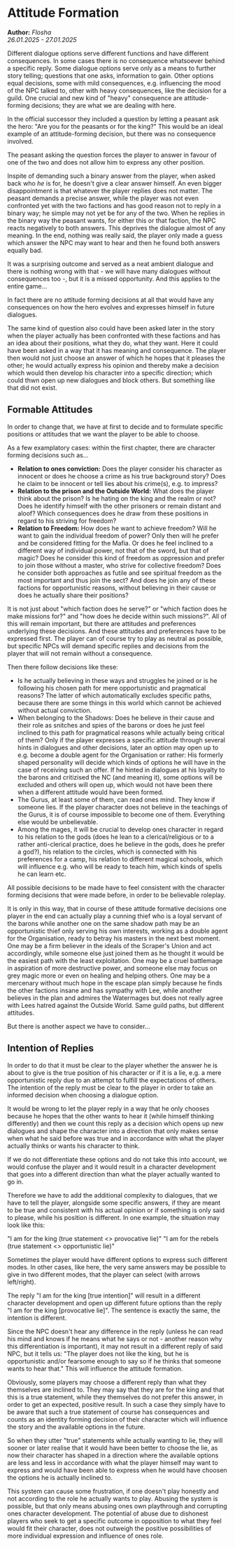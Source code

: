 # Attitude Formation

**Author:** *Flosha*  
*26.01.2025 - 27.01.2025*

Different dialogue options serve different functions and have different consequences. In some cases there is no consequence whatsoever behind a specific reply. Some dialogue options serve only as a means to further story telling; questions that one asks, information to gain. Other options equal decisions, some with mild consequences, e.g. influencing the mood of the NPC talked to, other with heavy consequences, like the decision for a guild. One crucial and new kind of "heavy" consequence are attitude-forming decisions; they are what we are dealing with here.

In the official successor they included a question by letting a peasant ask the hero: "Are you for the peasants or for the king?" This would be an ideal example of an attitude-forming decision, but there was no consequence involved. 

The peasant asking the question forces the player to answer in favour of one of the two and does not allow him to express any other position. 

Inspite of demanding such a binary answer from the player, when asked back who *he* is for, he doesn't give a clear answer himself. An even bigger disappointment is that whatever the player replies does not matter. The peasant demands a precise answer, while the player was not even confronted yet with the two factions and has good reason not to reply in a binary way; he simple may not yet be for any of the two. When he replies in the binary way the peasant wants, for either this or that faction, the NPC reacts negatively to both answers. This deprives the dialogue almost of any meaning. In the end, nothing was really said, the player only made a guess which answer the NPC may want to hear and then he found both answers equally bad. 

It was a surprising outcome and served as a neat ambient dialogue and there is nothing wrong with that - we will have many dialogues without consequences too -, but it is a missed opportunity. And this applies to the entire game...

In fact there are no attitude forming decisions at all that would have any consequences on how the hero evolves and expresses himself in future dialogues.

The same kind of question also could have been asked later in the story when the player actually has been confronted with these factions and has an idea about their positions, what they do, what they want. Here it could have been asked in a way that it has meaning and consequence. The player then would not just choose an answer of which he hopes that it pleases the other; he would actually express his opinion and thereby make a decision which would then develop his character into a specific direction; which could thwn open up new dialogues and block others. But something like that did not exist. 


## Formable Attitudes

In order to change that, we have at first to decide and to formulate specific positions or attitudes that we want the player to be able to choose. 

As a few examplatory cases: within the first chapter, there are character forming decisions such as...

* **Relation to ones conviction:** Does the player consider his character as innocent or does he choose a crime as his true background story? Does he claim to be innocent or tell lies about his crime(s), e.g. to impress? 
* **Relation to the prison and the Outside World:** What does the player think about the prison? Is he hating on the king and the realm or not? Does he identify himself with the other prisoners or remain distant and aloof? Which consequences does he draw from these positions in regard to his striving for freedom? 
* **Relation to Freedom:** How does he want to achieve freedom? Will he want to gain the individual freedom of power? Only then will he prefer and be considered fitting for the Mafia. Or does he feel inclined to a different way of individual power, not that of the sword, but that of magic? Does he consider this kind of freedom as oppression and prefer to join those without a master, who strive for collective freedom? Does he consider both approaches as futile and see spiritual freedom as the most important and thus join the sect? And does he join any of these factions for opportunistic reasons, without believing in their cause or does he actually share their positions?

It is not just about "which faction does he serve?" or "which faction does he make missions for?" and "how does he decide within such missions?". All of this will remain important, but there are attitudes and preferences underlying these decisions. And these attitudes and preferences have to be expressed first. The player can of course try to play as neutral as possible, but specific NPCs will demand specific replies and decisions from the player that will not remain without a consequence. 

Then there follow decisions like these:  
* Is he actually believing in these ways and struggles he joined or is he following his chosen path for mere opportunistic and pragmatical reasons? The latter of which automatically excludes specific paths, because there are some things in this world which cannot be achieved without actual conviction.  
* When belonging to the Shadows: Does he believe in their cause and their role as snitches and spies of the barons or does he just feel inclined to this path for pragmatical reasons while actually being critical of them? Only if the player expresses a specific attitude through several hints in dialogues and other decisions, later an option may open up to e.g. become a double agent for the Organisation or rather: His formerly shaped personality will decide which kinds of options he will have in the case of receiving such an offer. If he hinted in dialogues at his loyalty to the barons and critizised the NC (and meaning it), some options will be excluded and others will open up, which would not have been there when a different attitude would have been formed.
* The Gurus, at least some of them, can read ones mind. They know if someone lies. If the player character does not believe in the teachings of the Gurus, it is of course impossible to become one of them. Everything else would be unbelievable.   
* Among the mages, it will be crucial to develop ones character in regard to his relation to the gods (does he lean to a clerical/religious or to a rather anti-clerical practice, does he believe in the gods, does he prefer a god?), his relation to the circles, which is connected with his preferences for a camp, his relation to different magical schools, which will influence e.g. who will be ready to teach him, which kinds of spells he can learn etc.

All possible decisions to be made have to feel consistent with the character forming decisions that were made before, in order to be believable roleplay. 

It is only in this way, that in course of these attitude formative decisions one player in the end can actually play a cunning thief who is a loyal servant of the barons while another one on the same shadow path may be an opportunistic thief only serving his own interests, working as a double agent for the Organisation, ready to betray his masters in the next best moment. One may be a firm believer in the ideals of the Scraper's Union and act accordingly, while someone else just joined them as he thought it would be the easiest path with the least exploitation. One may be a cruel battlemage in aspiration of more destructive power, and someone else may focus on grey magic more or even on healing and helping others. One may be a mercenary without much hope in the escape plan simply because he finds the other factions insane and has sympathy with Lee, while another believes in the plan and admires the Watermages but does not really agree with Lees hatred against the Outside World. Same guild paths, but different attitudes. 

But there is another aspect we have to consider... 


## Intention of Replies

In order to do that it must be clear to the player whether the answer he is about to give is the true position of his character or if it is a lie, e.g. a mere opportunistic reply due to an attempt to fulfill the expectations of others. The intention of the reply must be clear to the player in order to take an informed decision when choosing a dialogue option.

It would be wrong to let the player reply in a way that he only chooses because he hopes that the other wants to hear it (while himself thinking differently) and then we count this reply as a decision which opens up new dialogues and shape the character into a direction that only makes sense when what he said before was true and in accordance with what the player actually thinks or wants his character to think. 

If we do not differentiate these options and do not take this into account, we would confuse the player and it would result in a character development that goes into a different direction than what the player actually wanted to go in. 

Therefore we have to add the additional complexity to dialogues, that we have to tell the player, alongside some specific answers, if they are meant to be true and consistent with his actual opinion or if something is only said to please, while his position is different. In one example, the situation may look like this:

"I am for the king (true statement <> provocative lie)"
"I am for the rebels (true statement <> opportunistic lie)"

Sometimes the player would have different options to express such different modes. In other cases, like here, the very same answers may be possible to give in two different modes, that the player can select (with arrows left/right).

The reply "I am for the king [true intention]" will result in a different character development and open up different future options than the reply "I am for the king [provocative lie]". The sentence is exactly the same, the intention is different. 

Since the NPC doesn't hear any difference in the reply (unless he can read his mind and knows if he means what he says or not - another reason why this differentiation is important), it may not result in a different reply of said NPC, but it tells us: "The player does not like the king, but he is opportunistic and/or fearsome enough to say so if he thinks that someone wants to hear that." This will influence the attitude formation.

Obviously, some players may choose a different reply than what they themselves are inclined to. They may say that they are for the king and that this is a true statement, while they themselves do not prefer this answer, in order to get an expected, positive result. In such a case they simply have to be aware that such a true statement of course has consequences and counts as an identity forming decision of their character which will influence the story and the available options in the future. 

So when they utter "true" statements while actually wanting to lie, they will sooner or later realise that it would have been better to choose the lie, as now their character has shaped in a direction where the available options are less and less in accordance with what the player himself may want to express and would have been able to express when he would have choosen the options he is actually inclined to. 

This system can cause some frustration, if one doesn't play honestly and not according to the role he actually wants to play. Abusing the system is possible, but that only means abusing ones own playthrough and corrupting ones character development. The potential of abuse due to dishonest players who seek to get a specific outcome in opposition to what they feel would fit their character, does not outweigh the positive possibilities of more individual expression and influence of ones role. 
